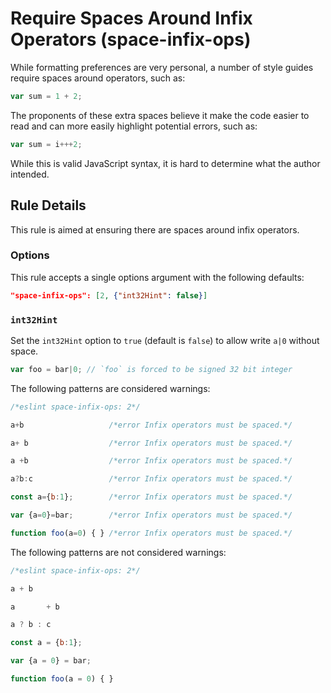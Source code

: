 # Require Spaces Around Infix Operators (space-infix-ops)

While formatting preferences are very personal, a number of style guides require spaces around operators, such as:

```js
var sum = 1 + 2;
```

The proponents of these extra spaces believe it make the code easier to read and can more easily highlight potential errors, such as:

```js
var sum = i+++2;
```

While this is valid JavaScript syntax, it is hard to determine what the author intended.

## Rule Details

This rule is aimed at ensuring there are spaces around infix operators.

### Options

This rule accepts a single options argument with the following defaults:

```json
"space-infix-ops": [2, {"int32Hint": false}]
```

### `int32Hint`

Set the `int32Hint` option to `true` (default is `false`) to allow write `a|0` without space.

```js
var foo = bar|0; // `foo` is forced to be signed 32 bit integer
```

The following patterns are considered warnings:

```js
/*eslint space-infix-ops: 2*/

a+b                   /*error Infix operators must be spaced.*/

a+ b                  /*error Infix operators must be spaced.*/

a +b                  /*error Infix operators must be spaced.*/

a?b:c                 /*error Infix operators must be spaced.*/

const a={b:1};        /*error Infix operators must be spaced.*/

var {a=0}=bar;        /*error Infix operators must be spaced.*/

function foo(a=0) { } /*error Infix operators must be spaced.*/
```

The following patterns are not considered warnings:

```js
/*eslint space-infix-ops: 2*/

a + b

a       + b

a ? b : c

const a = {b:1};

var {a = 0} = bar;

function foo(a = 0) { }
```
